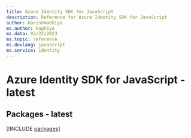 ```yaml
---
title: Azure Identity SDK for JavaScript
description: Reference for Azure Identity SDK for JavaScript
author: KarishmaGhiya
ms.author: kaghiya
ms.data: 03/22/2023
ms.topic: reference
ms.devlang: javascript
ms.service: identity
---
```

# Azure Identity SDK for JavaScript - latest
## Packages - latest
[!INCLUDE [packages](identity-index.md)]